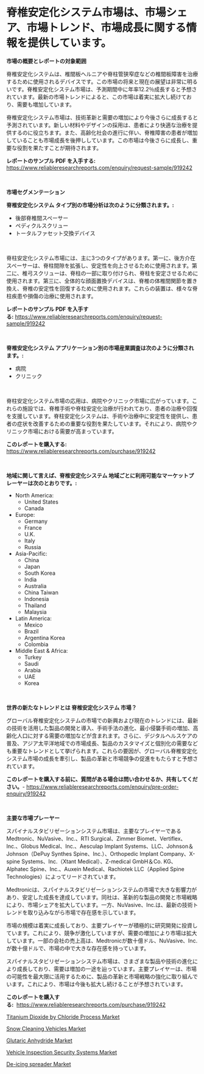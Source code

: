 <p><h1>脊椎安定化システム市場は、市場シェア、市場トレンド、市場成長に関する情報を提供しています。</h1></p><p><strong>市場の概要とレポートの対象範囲</strong></p>
<p><p>脊椎安定化システムは、椎間板ヘルニアや脊柱管狭窄症などの椎間板障害を治療するために使用されるデバイスです。この市場の将来と現在の展望は非常に明るいです。脊椎安定化システム市場は、予測期間中に年率12.2％成長すると予想されています。最新の市場トレンドによると、この市場は着実に拡大し続けており、需要も増加しています。</p><p>脊椎安定化システム市場は、技術革新と需要の増加により今後さらに成長すると予測されています。新しい材料やデザインの採用は、患者により快適な治療を提供するのに役立ちます。また、高齢化社会の進行に伴い、脊椎障害の患者が増加していることも市場成長を後押ししています。この市場は今後さらに成長し、重要な役割を果たすことが期待されます。</p></p>
<p><strong>レポートのサンプル PDF を入手する:</strong> <a href="https://www.reliableresearchreports.com/enquiry/request-sample/919242">https://www.reliableresearchreports.com/enquiry/request-sample/919242</a></p>
<p>&nbsp;</p>
<p><strong>市場セグメンテーション</strong></p>
<p><strong>脊椎安定化システム タイプ別の市場分析は次のように分類されます。:</strong></p>
<p><ul><li>後部脊椎間スペーサー</li><li>ペディクルスクリュー</li><li>トータルファセット交換デバイス</li></ul></p>
<p>&nbsp;</p>
<p><p>脊柱安定化システム市場には、主に3つのタイプがあります。第一に、後方介在スペーサーは、脊柱間隙を拡張し、安定性を向上させるために使用されます。第二に、椎弓スクリューは、脊柱の一部に取り付けられ、脊柱を安定させるために使用されます。第三に、全体的な顔面置換デバイスは、脊椎の体椎間関節を置き換え、脊椎の安定性を回復するために使用されます。これらの装置は、様々な脊柱疾患や損傷の治療に使用されます。</p></p>
<p><strong>レポートのサンプル PDF を入手する:</strong>&nbsp;<a href="https://www.reliableresearchreports.com/enquiry/request-sample/919242">https://www.reliableresearchreports.com/enquiry/request-sample/919242</a></p>
<p>&nbsp;</p>
<p><strong> 脊椎安定化システム アプリケーション別の市場産業調査は次のように分類されます。:</strong></p>
<p><ul><li>病院</li><li>クリニック</li></ul></p>
<p>&nbsp;</p>
<p><p>脊柱安定化システム市場の応用は、病院やクリニック市場に広がっています。これらの施設では、脊椎手術や脊柱安定化治療が行われており、患者の治療や回復を支援しています。脊柱安定化システムは、手術や治療中に安定性を提供し、患者の症状を改善するための重要な役割を果たしています。それにより、病院やクリニック市場における需要が高まっています。</p></p>
<p><strong>このレポートを購入する:</strong>&nbsp; <a href="https://www.reliableresearchreports.com/purchase/919242">https://www.reliableresearchreports.com/purchase/919242</a></p>
<p>&nbsp;</p>
<p><strong>地域に関して言えば、脊椎安定化システム 地域ごとに利用可能なマーケットプレーヤーは次のとおりです。:</strong></p>
<p><ul>
    <li>
        North America:
        <ul>
            <li>United States</li>
            <li>Canada</li>
        </ul>
    </li>
    <li>
        Europe:
        <ul>
            <li>Germany</li>
            <li>France</li>
            <li>U.K.</li>
            <li>Italy</li>
            <li>Russia</li>
        </ul>
    </li>
    <li>
        Asia-Pacific:
        <ul>
            <li>China</li>
            <li>Japan</li>
            <li>South Korea</li>
            <li>India</li>
            <li>Australia</li>
            <li>China Taiwan</li>
            <li>Indonesia</li>
            <li>Thailand</li>
            <li>Malaysia</li>
        </ul>
    </li>
    <li>
        Latin America:
        <ul>
            <li>Mexico</li>
            <li>Brazil</li>
            <li>Argentina Korea</li>
            <li>Colombia</li>
        </ul>
    </li>
    <li>
        Middle East & Africa:
        <ul>
            <li>Turkey</li>
            <li>Saudi</li>
            <li>Arabia</li>
            <li>UAE</li>
            <li>Korea</li>
        </ul>
    </li>
    </ul></p>
<p>&nbsp;</p>
<p><strong>世界の新たなトレンドとは 脊椎安定化システム 市場？</strong></p>
<p><p>グローバル脊椎安定化システムの市場での新興および現在のトレンドには、最新の技術を活用した製品の開発と導入、手術手法の進化、最小侵襲手術の増加、高齢化人口に対する需要の増加などが含まれます。さらに、デジタルヘルスケアの普及、アジア太平洋地域での市場成長、製品のカスタマイズと個別化の需要なども重要なトレンドとして挙げられます。これらの要因が、グローバル脊椎安定化システム市場の成長を牽引し、製品の革新と市場競争の促進をもたらすと予想されています。</p></p>
<p><strong>このレポートを購入する前に、質問がある場合は問い合わせるか、共有してください。</strong>- <a href="https://www.reliableresearchreports.com/enquiry/pre-order-enquiry/919242">https://www.reliableresearchreports.com/enquiry/pre-order-enquiry/919242</a></p>
<p>&nbsp;</p>
<p><strong>主要な市場プレーヤー</strong></p>
<p><p>スパイナルスタビリゼーションシステム市場は、主要なプレイヤーであるMedtronic、NuVasive、Inc.、RTI Surgical、Zimmer Biomet、Vertiflex、Inc.、Globus Medical、Inc.、Aesculap Implant Systems、LLC、Johnson＆Johnson（DePuy Synthes Spine、Inc.）、Orthopedic Implant Company、X-spine Systems、Inc.（Xtant Medical）、Z-medical GmbH＆Co. KG、Alphatec Spine、Inc.、Auxein Medical、Rachiotek LLC（Applied Spine Technologies）によってリードされています。</p><p>Medtronicは、スパイナルスタビリゼーションシステムの市場で大きな影響力があり、安定した成長を達成しています。同社は、革新的な製品の開発と市場戦略により、市場シェアを拡大しています。一方、NuVasive、Inc.は、最新の技術トレンドを取り込みながら市場で存在感を示しています。</p><p>市場の規模は着実に成長しており、主要プレイヤーが積極的に研究開発に投資しています。これにより、競争が激化していますが、需要の増加により市場は拡大しています。一部の会社の売上高は、Medtronicが数十億ドル、NuVasive、Inc.が数十億ドルで、市場の中で大きな存在感を持っています。</p><p>スパイナルスタビリゼーションシステム市場は、さまざまな製品や技術の進化により成長しており、需要は増加の一途を辿っています。主要プレイヤーは、市場の可能性を最大限に活用するために、製品の革新と市場戦略の強化に取り組んでいます。これにより、市場は今後も拡大し続けることが予想されています。</p></p>
<p><strong>このレポートを購入する:</strong>&nbsp;&nbsp;<a href="https://www.reliableresearchreports.com/purchase/919242">https://www.reliableresearchreports.com/purchase/919242</a></p>
<p><p><a href="https://github.com/mharielmesa/Market-Research-Report-List-2/blob/main/titanium-dioxide-by-chloride-process-market.md">Titanium Dioxide by Chloride Process Market</a></p><p><a href="https://issuu.com/reportprime-2/docs/snow-cleaning-vehicles-market-size-2030.pptx">Snow Cleaning Vehicles Market</a></p><p><a href="https://github.com/suaretopek9/Market-Research-Report-List-1/blob/main/glutaric-anhydride-market.md">Glutaric Anhydride Market</a></p><p><a href="https://github.com/moyahfrancoestellec51j635wcx/Market-Research-Report-List-1/blob/main/vehicle-inspection-security-systems-market.md">Vehicle Inspection Security Systems Market</a></p><p><a href="https://issuu.com/reportprime-2/docs/de-icing-spreader-market-size-2030.pptx">De-icing spreader Market</a></p></p>